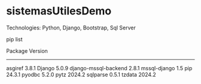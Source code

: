 # sistemasUtilesDemo

Technologies: Python, Django, Bootstrap, Sql Server

pip list

Package              Version
-------------------- -------
asgiref              3.8.1
Django               5.0.9
django-mssql-backend 2.8.1
mssql-django         1.5
pip                  24.3.1
pyodbc               5.2.0
pytz                 2024.2
sqlparse             0.5.1
tzdata               2024.2
